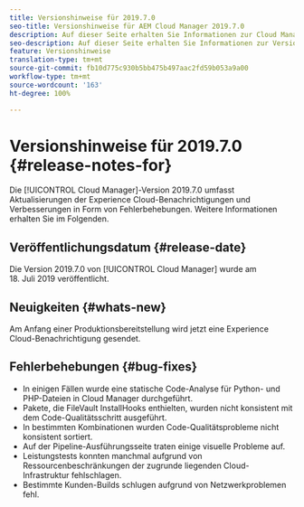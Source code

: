 ```yaml
---
title: Versionshinweise für 2019.7.0
seo-title: Versionshinweise für AEM Cloud Manager 2019.7.0
description: Auf dieser Seite erhalten Sie Informationen zur Cloud Manager-Version 2019.7.0.
seo-description: Auf dieser Seite erhalten Sie Informationen zur Version 2019.7.0 von AEM Cloud Manager.
feature: Versionshinweise
translation-type: tm+mt
source-git-commit: fb10d775c930b5bb475b497aac2fd59b053a9a00
workflow-type: tm+mt
source-wordcount: '163'
ht-degree: 100%

---
```


# Versionshinweise für 2019.7.0 {#release-notes-for}

Die [!UICONTROL Cloud Manager]-Version 2019.7.0 umfasst Aktualisierungen der Experience Cloud-Benachrichtigungen und Verbesserungen in Form von Fehlerbehebungen. Weitere Informationen erhalten Sie im Folgenden.

## Veröffentlichungsdatum {#release-date}

Die Version 2019.7.0 von [!UICONTROL Cloud Manager] wurde am 18. Juli 2019 veröffentlicht.

## Neuigkeiten {#whats-new}

Am Anfang einer Produktionsbereitstellung wird jetzt eine Experience Cloud-Benachrichtigung gesendet.

## Fehlerbehebungen {#bug-fixes}

* In einigen Fällen wurde eine statische Code-Analyse für Python- und PHP-Dateien in Cloud Manager durchgeführt.
* Pakete, die FileVault InstallHooks enthielten, wurden nicht konsistent mit dem Code-Qualitätsschritt ausgeführt.
* In bestimmten Kombinationen wurden Code-Qualitätsprobleme nicht konsistent sortiert.
* Auf der Pipeline-Ausführungsseite traten einige visuelle Probleme auf.
* Leistungstests konnten manchmal aufgrund von Ressourcenbeschränkungen der zugrunde liegenden Cloud-Infrastruktur fehlschlagen.
* Bestimmte Kunden-Builds schlugen aufgrund von Netzwerkproblemen fehl.